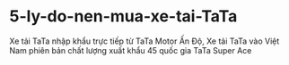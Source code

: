 # 5-ly-do-nen-mua-xe-tai-TaTa
Xe tải TaTa nhập khẩu trực tiếp từ TaTa Motor Ấn Độ, Xe tải TaTa vào Việt Nam phiên bản chất lượng xuất khẩu 45 quốc gia TaTa Super Ace
